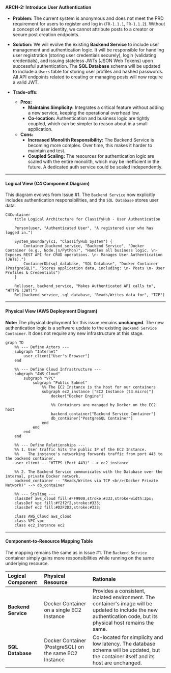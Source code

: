 #### **ARCH-2: Introduce User Authentication**

*   **Problem:** The current system is anonymous and does not meet the PRD requirement for users to register and log in (`FR-1.1.1`, `FR-1.1.2`). Without a concept of user identity, we cannot attribute posts to a creator or secure post creation endpoints.

*   **Solution:** We will evolve the existing **Backend Service** to include user management and authentication logic. It will be responsible for handling user registration (storing user credentials securely), login (validating credentials), and issuing stateless JWTs (JSON Web Tokens) upon successful authentication. The **SQL Database** schema will be updated to include a `Users` table for storing user profiles and hashed passwords. All API endpoints related to creating or managing posts will now require a valid JWT.

*   **Trade-offs:**
    *   **Pros:**
        *   **Maintains Simplicity:** Integrates a critical feature without adding a new service, keeping the operational overhead low.
        *   **Co-location:** Authentication and business logic are tightly coupled, which can be simpler to reason about in a small application.
    *   **Cons:**
        *   **Increased Monolith Responsibility:** The Backend Service is becoming more complex. Over time, this makes it harder to maintain and test.
        *   **Coupled Scaling:** The resources for authentication logic are scaled with the entire monolith, which may be inefficient in the future. A dedicated auth service could be scaled independently.

---

#### **Logical View (C4 Component Diagram)**

This diagram evolves from Issue #1. The `Backend Service` now explicitly includes authentication responsibilities, and the `SQL Database` stores user data.

```mermaid
C4Container
    title Logical Architecture for ClassifyHub - User Authentication

    Person(user, "Authenticated User", "A registered user who has logged in.")

    System_Boundary(c1, "ClassifyHub System") {
        Container(backend_service, "Backend Service", "Docker Container (e.g., Node.js/Python)", "Handles all business logic. \n- Exposes REST API for CRUD operations. \n- Manages User Authentication (JWTs).")
        ContainerDb(sql_database, "SQL Database", "Docker Container (PostgreSQL)", "Stores application data, including: \n- Posts \n- User Profiles & Credentials")
    }

    Rel(user, backend_service, "Makes Authenticated API calls to", "HTTPS (JWT)")
    Rel(backend_service, sql_database, "Reads/Writes data for", "TCP")
```

---

#### **Physical View (AWS Deployment Diagram)**

**Note:** The physical deployment for this issue remains **unchanged**. The new authentication logic is a software update to the existing `Backend Service Container`. It does not require any new infrastructure at this stage.

```mermaid
graph TD
    %% --- Define Actors ---
    subgraph "Internet"
        user_client["User's Browser"]
    end

    %% --- Define Cloud Infrastructure ---
    subgraph "AWS Cloud"
        subgraph "VPC"
            subgraph "Public Subnet"
                %% The EC2 Instance is the host for our containers
                subgraph ec2_instance ["EC2 Instance (t3.micro)"]
                    docker["Docker Engine"]
                    
                    %% Containers are managed by Docker on the EC2 host
                    backend_container["Backend Service Container"]
                    db_container["PostgreSQL Container"]
                end
            end
        end
    end

    %% --- Define Relationships ---
    %% 1. User traffic hits the public IP of the EC2 Instance.
    %%    The instance's networking forwards traffic from port 443 to the backend container.
    user_client -- "HTTPS (Port 443)" --> ec2_instance

    %% 2. The Backend Service communicates with the Database over the internal, private Docker network.
    backend_container -- "Reads/Writes via TCP <br/>(Docker Private Network)" --> db_container

    %% --- Styling ---
    classDef aws_cloud fill:#FF9900,stroke:#333,stroke-width:2px;
    classDef vpc fill:#f2f2f2,stroke:#333;
    classDef ec2 fill:#D2F2D2,stroke:#333;

    class AWS_Cloud aws_cloud
    class VPC vpc
    class ec2_instance ec2
```

---

#### **Component-to-Resource Mapping Table**

The mapping remains the same as in Issue #1. The `Backend Service` container simply gains more responsibilities while running on the same underlying resource.

| Logical Component | Physical Resource | Rationale |
| :--- | :--- | :--- |
| **Backend Service** | Docker Container on a single EC2 Instance | Provides a consistent, isolated environment. The container's image will be updated to include the new authentication code, but its physical host remains the same. |
| **SQL Database** | Docker Container (PostgreSQL) on the same EC2 Instance | Co-located for simplicity and low latency. The database schema will be updated, but the container itself and its host are unchanged. |
